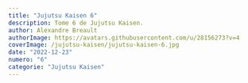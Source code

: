 ```yaml
---
title: "Jujutsu Kaisen 6"
description: Tome 6 de Jujutsu Kaisen.
author: Alexandre Breault
authorImage: https://avatars.githubusercontent.com/u/28156273?v=4
coverImage: /jujutsu-kaisen/jujutsu-kaisen-6.jpg
date: "2022-12-23"
numero: "6"
categorie: "Jujutsu Kaisen"
---
```

